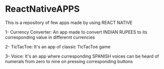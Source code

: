 # ReactNativeAPPS

This is a repository of few apps made by using REACT NATIVE

1- Currency Converter: An app made to convert INDIAN RUPEES to its corresponding value in differernt currencies

2- TicTacToe: It's an app of classic TicTacToe game

3- Voice: It's an app where curresponding SPANISH voices can be heard of numerals from zero to nine on pressing corresponding buttons
